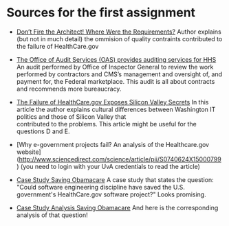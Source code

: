 # Sources for the first assignment

* [Don’t Fire the Architect! Where Were the Requirements?](http://ieeexplore.ieee.org/stamp/stamp.jsp?tp=&arnumber=6774318)
  Author explains (but not in much detail) the ommision of quality contraints contributed to the failure of HealthCare.gov

* [The Office of Audit Services (OAS) provides auditing services for HHS](http://oig.hhs.gov/oas/reports/region3/31403001.pdf)
  An audit performed by Office of Inspector General to review the work performed by contractors and CMS’s management 
  and oversight of, and payment for, the Federal marketplace. This audit is all about contracts and recommends more bureaucracy.

* [The Failure of HealthCare.gov Exposes Silicon Valley Secrets](http://www.computer.org/csdl/mags/ic/2014/06/mic2014060085.pdf)
  In this article the author explains cultural differences between Washington IT politics and those of Silicon Valley that       
  contributed to the problems. This article might be useful for the questions D and E.

* [Why e-government projects fail? An analysis of the Healthcare.gov website] (http://www.sciencedirect.com/science/article/pii/S0740624X15000799) (you need to login with your UvA credentials to read the article)

* [Case Study Saving Obamacare](http://www.chambers.com.au/public_resources/case_study/obamacare/saving-obamacare-case-study.pdf)
  A case study that states the question: "Could software engineering discipline have saved the U.S. government's HealthCare.gov software project?" Looks promising.

* [Case Study Analysis Saving Obamacare](http://www.chambers.com.au/public_resources/case_study/obamacare/saving-obamacare-case-study-analysis.pdf) And here is the corresponding analysis of that question!
  

